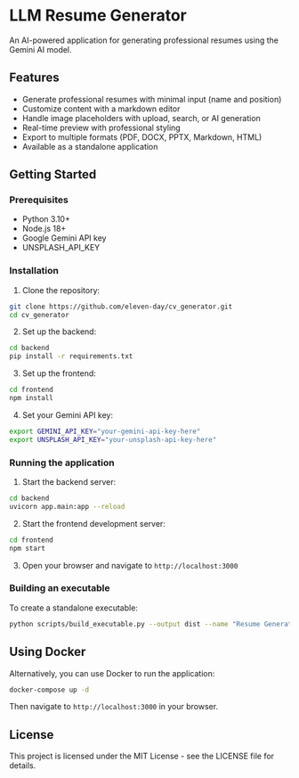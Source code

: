 # LLM Resume Generator

An AI-powered application for generating professional resumes using the Gemini AI model.

## Features

- Generate professional resumes with minimal input (name and position)
- Customize content with a markdown editor
- Handle image placeholders with upload, search, or AI generation
- Real-time preview with professional styling
- Export to multiple formats (PDF, DOCX, PPTX, Markdown, HTML)
- Available as a standalone application

## Getting Started

### Prerequisites

- Python 3.10+
- Node.js 18+
- Google Gemini API key
- UNSPLASH_API_KEY

### Installation

1. Clone the repository:
```bash
git clone https://github.com/eleven-day/cv_generator.git
cd cv_generator
```

2. Set up the backend:
```bash
cd backend
pip install -r requirements.txt
```

3. Set up the frontend:
```bash
cd frontend
npm install
```

4. Set your Gemini API key:
```bash
export GEMINI_API_KEY="your-gemini-api-key-here"
export UNSPLASH_API_KEY="your-unsplash-api-key-here"
```

### Running the application

1. Start the backend server:
```bash
cd backend
uvicorn app.main:app --reload
```

2. Start the frontend development server:
```bash
cd frontend
npm start
```

3. Open your browser and navigate to `http://localhost:3000`

### Building an executable

To create a standalone executable:
```bash
python scripts/build_executable.py --output dist --name "Resume Generator"
```

## Using Docker

Alternatively, you can use Docker to run the application:
```bash
docker-compose up -d
```

Then navigate to `http://localhost:3000` in your browser.

## License

This project is licensed under the MIT License - see the LICENSE file for details.